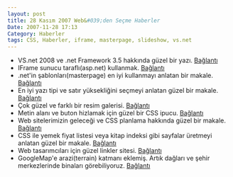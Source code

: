 ```yaml
---
layout: post
title: 28 Kasım 2007 Web&#039;den Seçme Haberler
Date: 2007-11-28 17:13
Category: Haberler
tags: CSS, Haberler, iframe, masterpage, slideshow, vs.net
---
```


-   VS.net 2008 ve .net Framework 3.5 hakkında güzel bir yazı.
    [Bağlantı][]
-   IFrame sunucu taraflı(asp.net) kullanmak. [Bağlantı][1]
-   .net'in şablonları(masterpage) en iyi kullanmayı anlatan bir makale.
    [Bağlantı][2]
-   En iyi yazı tipi ve satır yüksekliğini seçmeyi anlatan güzel bir
    makale. [Bağlantı][3]
-   Çok güzel ve farklı bir resim galerisi. [Bağlantı][4]
-   Metin alanı ve buton hizlamak için güzel bir CSS ipucu.
    [Bağlantı][5]
-   Web sitelerimizin geleceği ve CSS planlama hakkında güzel bir
    makale. [Bağlantı][6]
-   CSS ile yemek fiyat listesi veya kitap indeksi gibi sayfalar
    üretmeyi anlatan güzel bir makale. [Bağlantı][7]
-   Web tasarımcıları için güzel linkler sitesi. [Bağlantı][8]
-   GoogleMap'e arazi(terrain) katmanı eklemiş. Artık dağları ve şehir
    merkezlerinde binaları görebiliyoruz. [Bağlantı][9]


  [Bağlantı]: http://aspnet.4guysfromrolla.com/articles/112107-1.aspx
    ".net framework 3.5"
  [1]: http://www.eggheadcafe.com/tutorials/aspnet/4c4c5f62-678e-4e05-87fd-4477a0d1987c/using-serverside-iframes.aspx
    "Bağlantı"
  [2]: http://www.codeproject.com/aspnet/CreatingBetterMasterPage.asp
    "Bağlantı"
  [3]: http://www.alistapart.com/articles/howtosizetextincss
    "yazı tipi ve satır yüksekliği"
  [4]: http://194.95.111.244/%7Ecountzero/scripts/_myImageFlow/
    "farklı bir resim galerisi"
  [5]: http://nclud.com/sketchbook/css-fix-for-graphical-input-submit-button-off-set
    "güzel bir ipucu"
  [6]: http://www.smileycat.com/miaow/archives/000857.php
    "web sitemizin geleceği"
  [7]: http://www.search-this.com/2007/11/26/css-a-recipe-for-success/
    "yemek fiyat listesi"
  [8]: http://www.forwebdesigners.com/ "Bağlantı"
  [9]: http://googlesystem.blogspot.com/2007/11/new-terrain-layer-in-google-maps.html
    "google map arazi sekmesi"
